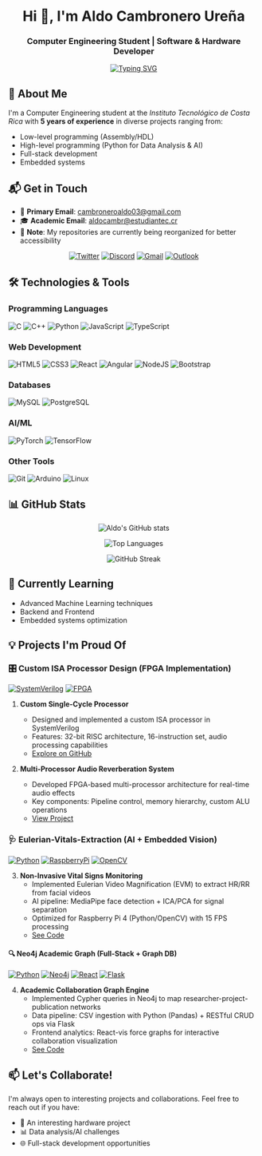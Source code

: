 <h1 align="center">Hi 👋, I'm Aldo Cambronero Ureña</h1>
<h3 align="center">Computer Engineering Student | Software & Hardware Developer</h3>

<p align="center">
  <a href="https://git.io/typing-svg"><img src="https://readme-typing-svg.demolab.com?font=Fira+Code&pause=1000&color=22C3F7&center=true&vCenter=true&width=435&lines=Low-level+programming+enthusiast;AI+and+Data+Science+learner;Full-stack+developer" alt="Typing SVG" /></a>
</p>

## 🚀 About Me

I'm a Computer Engineering student at the *Instituto Tecnológico de Costa Rica* with **5 years of experience** in diverse projects ranging from:
- Low-level programming (Assembly/HDL)
- High-level programming (Python for Data Analysis & AI)
- Full-stack development
- Embedded systems

## 📬 Get in Touch

- 📧 **Primary Email**: [cambroneroaldo03@gmail.com](mailto:cambroneroaldo03@gmail.com)
- 🎓 **Academic Email**: [aldocambr@estudiantec.cr](mailto:aldocambr@estudiantec.cr)
- 📄 **Note**: My repositories are currently being reorganized for better accessibility

<div align="center">

[![Twitter](https://img.shields.io/badge/Twitter-1DA1F2?style=for-the-badge&logo=twitter&logoColor=white)](https://twitter.com/cambroneroaldo)
[![Discord](https://img.shields.io/badge/Discord-5865F2?style=for-the-badge&logo=discord&logoColor=white)](https://discord.gg/daval03)
[![Gmail](https://img.shields.io/badge/Gmail-D14836?style=for-the-badge&logo=gmail&logoColor=white)](mailto:cambroneroaldo03@gmail.com)
[![Outlook](https://img.shields.io/badge/Microsoft_Outlook-0078D4?style=for-the-badge&logo=microsoft-outlook&logoColor=white)](mailto:aldocambr@estudiantec.cr)

</div>

## 🛠️ Technologies & Tools

### Programming Languages
![C](https://img.shields.io/badge/c-%2300599C.svg?style=for-the-badge&logo=c&logoColor=white)
![C++](https://img.shields.io/badge/c++-%2300599C.svg?style=for-the-badge&logo=c%2B%2B&logoColor=white)
![Python](https://img.shields.io/badge/python-3670A0?style=for-the-badge&logo=python&logoColor=ffdd54)
![JavaScript](https://img.shields.io/badge/javascript-%23323330.svg?style=for-the-badge&logo=javascript&logoColor=%23F7DF1E)
![TypeScript](https://img.shields.io/badge/typescript-%23007ACC.svg?style=for-the-badge&logo=typescript&logoColor=white)

### Web Development
![HTML5](https://img.shields.io/badge/html5-%23E34F26.svg?style=for-the-badge&logo=html5&logoColor=white)
![CSS3](https://img.shields.io/badge/css3-%231572B6.svg?style=for-the-badge&logo=css3&logoColor=white)
![React](https://img.shields.io/badge/react-%2320232a.svg?style=for-the-badge&logo=react&logoColor=%2361DAFB)
![Angular](https://img.shields.io/badge/angular-%23DD0031.svg?style=for-the-badge&logo=angular&logoColor=white)
![NodeJS](https://img.shields.io/badge/node.js-6DA55F?style=for-the-badge&logo=node.js&logoColor=white)
![Bootstrap](https://img.shields.io/badge/bootstrap-%238511FA.svg?style=for-the-badge&logo=bootstrap&logoColor=white)

### Databases
![MySQL](https://img.shields.io/badge/mysql-%2300f.svg?style=for-the-badge&logo=mysql&logoColor=white)
![PostgreSQL](https://img.shields.io/badge/postgresql-%23316192.svg?style=for-the-badge&logo=postgresql&logoColor=white)

### AI/ML
![PyTorch](https://img.shields.io/badge/PyTorch-%23EE4C2C.svg?style=for-the-badge&logo=PyTorch&logoColor=white)
![TensorFlow](https://img.shields.io/badge/TensorFlow-%23FF6F00.svg?style=for-the-badge&logo=TensorFlow&logoColor=white)

### Other Tools
![Git](https://img.shields.io/badge/git-%23F05033.svg?style=for-the-badge&logo=git&logoColor=white)
![Arduino](https://img.shields.io/badge/-Arduino-00979D?style=for-the-badge&logo=Arduino&logoColor=white)
![Linux](https://img.shields.io/badge/Linux-FCC624?style=for-the-badge&logo=linux&logoColor=black)

## 📊 GitHub Stats

<div align="center">
  
![Aldo's GitHub stats](https://github-readme-stats.vercel.app/api?username=daval03&show_icons=true&theme=radical)
  
![Top Languages](https://github-readme-stats.vercel.app/api/top-langs/?username=daval03&layout=compact&theme=radical)
  
![GitHub Streak](https://github-readme-streak-stats.herokuapp.com/?user=daval03&theme=radical)

</div>

## 🌱 Currently Learning
- Advanced Machine Learning techniques
- Backend and Frontend 
- Embedded systems optimization

## 💡 Projects I'm Proud Of
### 🎛️ Custom ISA Processor Design (FPGA Implementation)
[![SystemVerilog](https://img.shields.io/badge/SystemVerilog-0181FF?style=flat&logo=verilog&logoColor=white)](https://github.com/Daval03/rey1027_computer_architecture_1_2023)
[![FPGA](https://img.shields.io/badge/FPGA-%23DD0031.svg?style=flat&logo=xilinx&logoColor=white)](https://github.com/Daval03/Arquitectura-de-computadores-II)

1. **Custom Single-Cycle Processor**  
   - Designed and implemented a custom ISA processor in SystemVerilog
   - Features: 32-bit RISC architecture, 16-instruction set, audio processing capabilities
   - [Explore on GitHub](https://github.com/Daval03/rey1027_computer_architecture_1_2023)

2. **Multi-Processor Audio Reverberation System**  
   - Developed FPGA-based multi-processor architecture for real-time audio effects
   - Key components: Pipeline control, memory hierarchy, custom ALU operations
   - [View Project](https://github.com/Daval03/Arquitectura-de-computadores-II)

### 🩺 Eulerian-Vitals-Extraction (AI + Embedded Vision)
[![Python](https://img.shields.io/badge/Python-3776AB?style=flat&logo=python&logoColor=white)](https://github.com/Daval03/Eulerian-Vitals-Extraction)
[![RaspberryPi](https://img.shields.io/badge/Raspberry%20Pi-A22846?style=flat&logo=raspberrypi&logoColor=white)](https://github.com/Daval03/Eulerian-Vitals-Extraction)
[![OpenCV](https://img.shields.io/badge/OpenCV-5C3EE8?style=flat&logo=opencv&logoColor=white)](https://github.com/Daval03/Eulerian-Vitals-Extraction)

3. **Non-Invasive Vital Signs Monitoring**  
   - Implemented Eulerian Video Magnification (EVM) to extract HR/RR from facial videos
   - AI pipeline: MediaPipe face detection + ICA/PCA for signal separation
   - Optimized for Raspberry Pi 4 (Python/OpenCV) with 15 FPS processing
   - [See Code](https://github.com/Daval03/Eulerian-Vitals-Extractio)

#### 🔍 Neo4j Academic Graph (Full-Stack + Graph DB)

[![Python](https://img.shields.io/badge/Python-3776AB?style=flat&logo=python&logoColor=white)](https://github.com/Daval03/BasesDeDatosAvanzados.Proyecto1)
[![Neo4j](https://img.shields.io/badge/Neo4j-008CC1?style=flat&logo=neo4j&logoColor=white)](https://github.com/Daval03/BasesDeDatosAvanzados.Proyecto1)
[![React](https://img.shields.io/badge/React-61DAFB?style=flat&logo=react&logoColor=black)](https://github.com/Daval03/BasesDeDatosAvanzados.Proyecto1)
[![Flask](https://img.shields.io/badge/Flask-000000?style=flat&logo=flask&logoColor=white)](https://github.com/Daval03/BasesDeDatosAvanzados.Proyecto1)

4. **Academic Collaboration Graph Engine**  
   - Implemented Cypher queries in Neo4j to map researcher-project-publication networks
   - Data pipeline: CSV ingestion with Python (Pandas) + RESTful CRUD ops via Flask
   - Frontend analytics: React-vis force graphs for interactive collaboration visualization
   - [See Code](https://github.com/Daval03/BasesDeDatosAvanzados.Proyecto1/tree/main)



## 📫 Let's Collaborate!
I'm always open to interesting projects and collaborations. Feel free to reach out if you have:
- 🤖 An interesting hardware project
- 📊 Data analysis/AI challenges
- 🌐 Full-stack development opportunities
